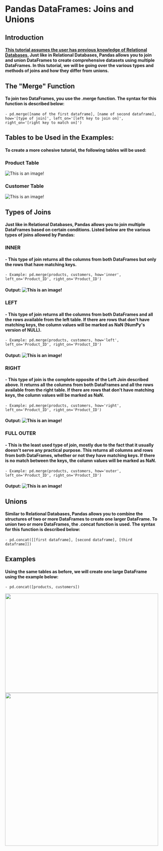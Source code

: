 # Pandas DataFrames: Joins and Unions
## Introduction
#### <ins>This tutorial assumes the user has previous knowledge of Relational Databases.</ins> Just like in Relational Databases, Pandas allows you to join and union DataFrames to create comprehensive datasets using multiple DataFrames. In this tutorial, we will be going over the various types and methods of joins and how they differ from unions.
## The "Merge" Function
#### To join two DataFrames, you use the .merge function. The syntax for this function is described below:
    - pd.merge([name of the first dataframe], [name of second dataframe], how='[type of join]', left_on='[left key to join on]', right_on='[right key to match on]')
## Tables to be Used in the Examples:
#### To create a more cohesive tutorial, the following tables will be used:
### Product Table
![This is an image!](https://cdn.analyticsvidhya.com/wp-content/uploads/2020/02/jip1.png)
### Customer Table
![This is an image!](https://cdn.analyticsvidhya.com/wp-content/uploads/2020/02/jip2.png)
## Types of Joins
#### Just like in Relational Databases, Pandas allows you to join multiple DataFrames based on certain conditions. Listed below are the various types of joins allowed by Pandas:
### INNER
#### - This type of join returns all the columns from both DataFrames but only the rows that have matching keys.
    - Example: pd.merge(products, customers, how='inner', left_on='Product_ID', right_on='Product_ID')
#### Output: ![This is an image!](https://cdn.analyticsvidhya.com/wp-content/uploads/2020/02/jip3.png)
### LEFT
#### - This type of join returns all the columns from both DataFrames and all the rows available from the left table. If there are rows that don't have matching keys, the column values will be marked as NaN (NumPy's version of NULL).
    - Example: pd.merge(products, customers, how='left', left_on='Product_ID', right_on='Product_ID')
#### Output: ![This is an image!](https://cdn.analyticsvidhya.com/wp-content/uploads/2020/02/jip8.png)
### RIGHT
#### - This type of join is the complete opposite of the Left Join described above. It returns all the columns from both DataFrames and all the rows available from the right table. If there are rows that don't have matching keys, the column values will be marked as NaN.
    - Example: pd.merge(products, customers, how='right', left_on='Product_ID', right_on='Product_ID')
#### Output: ![This is an image!](https://cdn.analyticsvidhya.com/wp-content/uploads/2020/02/jip9.png)
### FULL OUTER
#### - This is the least used type of join, mostly due to the fact that it usually doesn't serve any practical purpose. This returns all columns and rows from both DataFrames, whether or not they have matching keys. If there is no match between the keys, the column values will be marked as NaN.
    - Example: pd.merge(products, customers, how='outer', left_on='Product_ID', right_on='Product_ID')
#### Output: ![This is an image!](https://cdn.analyticsvidhya.com/wp-content/uploads/2020/02/jip6-e1582610938663.png)
## Unions
#### Similar to Relational Databases, Pandas allows you to combine the structures of two or more DataFrames to create one larger DataFrame. To union two or more DataFrames, the .concat function is used. The syntax for this function is described below:
    - pd.concat([[first dataframe], [second dataframe], [third dataframe]])
## Examples
#### Using the same tables as before, we will create one large DataFrame using the example below:
    - pd.concat([products, customers])
<p float="left">
  <img src="https://cdn.analyticsvidhya.com/wp-content/uploads/2020/02/jip1.png" width="500", height="325" />
  <img src="https://cdn.analyticsvidhya.com/wp-content/uploads/2020/02/jip2.png" width="500" /> 
</p>
